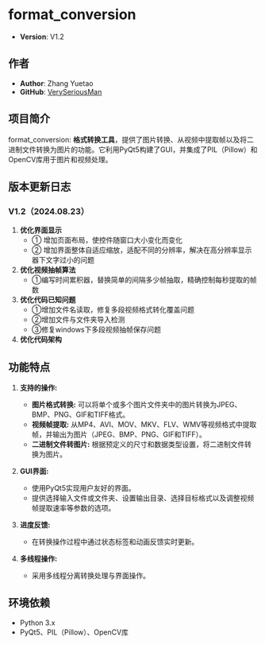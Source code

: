 # format_conversion

- **Version**: V1.2

## 作者

- **Author**: Zhang Yuetao
- **GitHub**: [VerySeriousMan](https://github.com/VerySeriousMan)


## 项目简介

format_conversion: **格式转换工具**，提供了图片转换、从视频中提取帧以及将二进制文件转换为图片的功能。它利用PyQt5构建了GUI，并集成了PIL（Pillow）和OpenCV库用于图片和视频处理。

## 版本更新日志

### V1.2（2024.08.23）
1. **优化界面显示**
   - ① 增加页面布局，使控件随窗口大小变化而变化
   - ② 增加界面整体自适应缩放，适配不同的分辨率，解决在高分辨率显示器下文字过小的问题
2. **优化视频抽帧算法**
   - ①编写时间累积器，替换简单的间隔多少帧抽取，精确控制每秒提取的帧数
3. **优化代码已知问题**
   - ①增加文件名读取，修复多段视频格式转化覆盖问题
   - ②增加文件与文件夹导入检测
   - ③修复windows下多段视频抽帧保存问题
4. **优化代码架构**

## 功能特点
1. **支持的操作:**
   - **图片格式转换:** 可以将单个或多个图片文件夹中的图片转换为JPEG、BMP、PNG、GIF和TIFF格式。
   - **视频帧提取:** 从MP4、AVI、MOV、MKV、FLV、WMV等视频格式中提取帧，并输出为图片（JPEG、BMP、PNG、GIF和TIFF）。
   - **二进制文件转图片:** 根据预定义的尺寸和数据类型设置，将二进制文件转换为图片。

2. **GUI界面:**
   - 使用PyQt5实现用户友好的界面。
   - 提供选择输入文件或文件夹、设置输出目录、选择目标格式以及调整视频帧提取速率等参数的选项。

3. **进度反馈:**
   - 在转换操作过程中通过状态标签和动画反馈实时更新。

4. **多线程操作:**
   - 采用多线程分离转换处理与界面操作。

## 环境依赖
- Python 3.x
- PyQt5、PIL（Pillow）、OpenCV库
